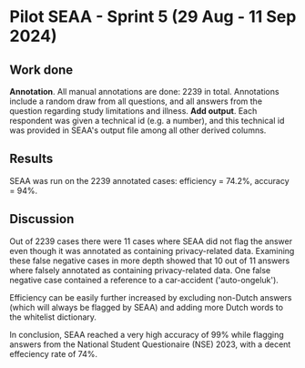 # Pilot SEAA - Sprint 5 (29 Aug - 11 Sep 2024)

## Work done

**Annotation**. All manual annotations are done: 2239 in total. Annotations include a random draw from all questions, and all answers from the question regarding study limitations and illness. 
**Add output**. Each respondent was given a technical id (e.g. a number), and this technical id was provided in SEAA's output file among all other derived columns. 

## Results

SEAA was run on the 2239 annotated cases:  efficiency = 74.2%, accuracy = 94%.

## Discussion

Out of 2239 cases there were 11 cases where SEAA did not flag the answer even though it was annotated as containing privacy-related data. Examining these false negative cases in more depth showed that 10 out of 11 answers where falsely annotated as containing privacy-related data. One false negative case contained a reference to a car-accident ('auto-ongeluk'). 

Efficiency can be easily further increased by excluding non-Dutch answers (which will always be flagged by SEAA) and adding more Dutch words to the whitelist dictionary. 

In conclusion, SEAA reached a very high accuracy of 99% while flagging answers from the National Student Questionaire (NSE) 2023, with a decent effeciency rate of 74%. 